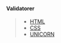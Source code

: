 #### Validatorer
> + [<i class="fab fa-html5 fa-2x"></i> HTML](http://validator.w3.org/check/referer)
> + [<i class="fab fa-css3-alt fa-2x"></i> CSS](http://jigsaw.w3.org/css-validator/check/referer)
> + [<i class="fas fa-chess-knight fa-2x"></i> UNICORN](http://validator.w3.org/unicorn/check?ucn_uri=referer&amp;ucn_task=conformance)
